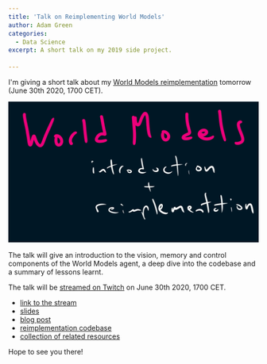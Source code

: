 ```yaml
---
title: 'Talk on Reimplementing World Models'
author: Adam Green
categories:
  - Data Science
excerpt: A short talk on my 2019 side project.

---
```


I'm giving a short talk about my [World Models reimplementation](https://adgefficiency.com/world-models/) tomorrow (June 30th 2020, 1700 CET).

<img src="/assets/world-models-talk/intro.png">

The talk will give an introduction to the vision, memory and control components of the World Models agent, a deep dive into the codebase and a summary of lessons learnt.

The talk will be [streamed on Twitch](https://www.twitch.tv/climatecode) on June 30th 2020, 1700 CET.
- [link to the stream](https://www.twitch.tv/climatecode)
- [slides](https://www.canva.com/design/DAEAprZCheM/YiP7XIqbPDeKgnOC7bNaNg/view?utm_content=DAEAprZCheM&utm_campaign=designshare&utm_medium=link&utm_source=publishsharelink)
- [blog post](https://www.twitch.tv/climatecode)
- [reimplementation codebase](https://github.com/ADGEfficiency/world-models)
- [collection of related resources](https://github.com/ADGEfficiency/rl-resources/tree/master/world-models)

Hope to see you there!
